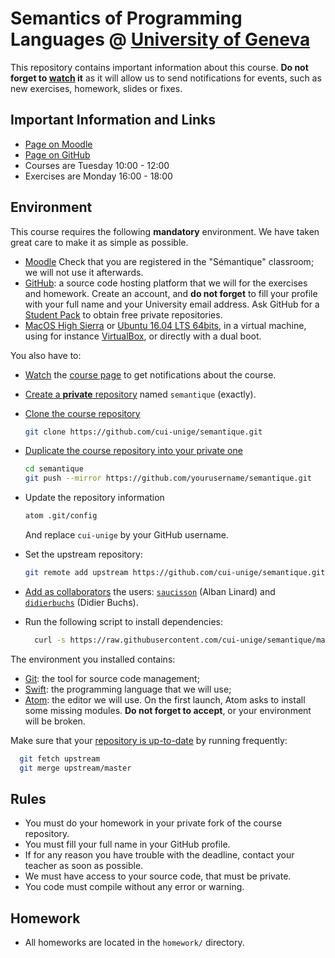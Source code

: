 # Semantics of Programming Languages @ [University of Geneva](http://www.unige.ch)

This repository contains important information about this course.
**Do not forget to [watch](https://github.com/cui-unige/semantique/subscription) it**
as it will allow us to send notifications for events,
such as new exercises, homework, slides or fixes.

## Important Information and Links

* [Page on Moodle](https://moodle.unige.ch/course/view.php?id=182)
* [Page on GitHub](https://github.com/cui-unige/semantique)
* Courses are Tuesday 10:00 - 12:00
* Exercises are Monday 16:00 - 18:00

## Environment

This course requires the following **mandatory** environment.
We have taken great care to make it as simple as possible.

* [Moodle](https://moodle.unige.ch)
  Check that you are registered in the "Sémantique" classroom;
  we will not use it afterwards.
* [GitHub](https://github.com): a source code hosting platform
  that we will for the exercises and homework.
  Create an account, and **do not forget** to fill your profile with your full name
  and your University email address.
  Ask GitHub for a [Student Pack](https://education.github.com/pack) to obtain
  free private repositories.
* [MacOS High Sierra](https://www.apple.com/macos/high-sierra/)
  or [Ubuntu 16.04 LTS 64bits](https://www.ubuntu.com/download/desktop),
  in a virtual machine, using for instance [VirtualBox](http://virtualbox.org),
  or directly with a dual boot.

You also have to:
* [Watch](https://github.com/cui-unige/semantique/subscription)
  the [course page](https://github.com/cui-unige/semantique)
  to get notifications about the course.
* [Create a **private** repository](https://help.github.com/articles/creating-a-new-repository/)
  named `semantique` (exactly).
* [Clone the course repository](https://help.github.com/articles/cloning-a-repository/)

  ```sh
  git clone https://github.com/cui-unige/semantique.git
  ```

* [Duplicate the course repository into your private one](https://help.github.com/articles/duplicating-a-repository/)

  ```sh
  cd semantique
  git push --mirror https://github.com/yourusername/semantique.git
  ```

* Update the repository information

  ```sh
  atom .git/config
  ```

  And replace `cui-unige` by your GitHub username.
* Set the upstream repository:

  ```sh
  git remote add upstream https://github.com/cui-unige/semantique.git
  ```

* [Add as collaborators](https://help.github.com/articles/inviting-collaborators-to-a-personal-repository/)
  the users: [`saucisson`](https://github.com/saucisson) (Alban Linard)
  and [`didierbuchs`](https://github.com/didierbuchs) (Didier Buchs).
* Run the following script to install dependencies:

  ```sh
    curl -s https://raw.githubusercontent.com/cui-unige/semantique/master/bin/install | bash /dev/stdin
  ```

The environment you installed contains:
* [Git](https://git-scm.com/docs/gittutorial):
  the tool for source code management;
* [Swift](https://developer.apple.com/swift/):
  the programming language that we will use;
* [Atom](https://atom.io):
  the editor we will use.
  On the first launch, Atom asks to install some missing modules.
  **Do not forget to accept**, or your environment will be broken.

Make sure that your [repository is up-to-date](https://help.github.com/articles/syncing-a-fork/)
by running frequently:

```sh
  git fetch upstream
  git merge upstream/master
```

## Rules

* You must do your homework in your private fork of the course repository.
* You must fill your full name in your GitHub profile.
* If for any reason you have trouble with the deadline,
  contact your teacher as soon as possible.
* We must have access to your source code, that must be private.
* You code must compile without any error or warning.

## Homework

* All homeworks are located in the `homework/` directory.
